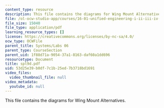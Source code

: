 ```yaml
---
content_type: resource
description: This file contains the diagrams for Wing Mount Alternatives.
file: /ol-ocw-studio-app/courses/16-01-unified-engineering-i-ii-iii-iv-fall-2005-spring-2006/53d25e39b0df7c1b25ed7b3718bd1691_spl9d.pdf
file_size: 15040
file_type: application/pdf
learning_resource_types: []
license: https://creativecommons.org/licenses/by-nc-sa/4.0/
ocw_type: OCWFile
parent_title: Systems/Labs 06
parent_type: CourseSection
parent_uid: 1f88d71a-9054-37a1-8163-daf60a1dd696
resourcetype: Document
title: spl9d.pdf
uid: 53d25e39-b0df-7c1b-25ed-7b3718bd1691
video_files:
  video_thumbnail_file: null
video_metadata:
  youtube_id: null
---
```

This file contains the diagrams for Wing Mount Alternatives.